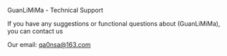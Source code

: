 GuanLiMiMa - Technical Support

If you have any suggestions or functional questions about (GuanLiMiMa), you can contact us

Our email: qa0nsa@163.com
